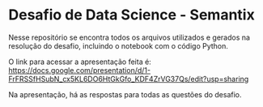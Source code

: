 # Desafio de Data Science - Semantix

Nesse repositório se encontra todos os arquivos utilizados e gerados na resolução do desafio, incluindo o notebook com o código Python.

O link para acessar a apresentação feita é:
https://docs.google.com/presentation/d/1-FrFRSSfHSubN_cx5KL6DO6HtGkGfo_KDF4ZrVG37Qs/edit?usp=sharing

Na apresentação, há as respostas para todas as questões do desafio.
